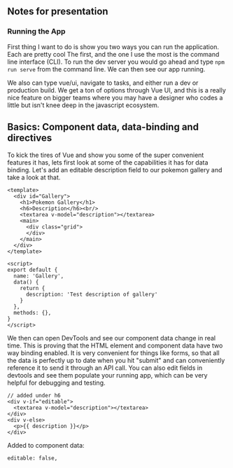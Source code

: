 ## Notes for presentation

### Running the App

First thing I want to do is show you two ways you can run the application. Each are pretty cool
The first, and the one I use the most is the command line interface (CLI). To run the dev server you would go ahead and type `npm run serve` from the command line. We can then see our app running.

We also can type vue/ui, navigate to tasks, and either run a dev or production build. We get a ton of options through Vue UI, and this is a really nice feature on bigger teams where you may have a
designer who codes a little but isn't knee deep in the javascript ecosystem.

## Basics: Component data, data-binding and directives

To kick the tires of Vue and show you some of the super convenient features it has, lets first
look at some of the capabilities it has for data binding. Let's add an editable description field
to our pokemon gallery and take a look at that.

```
<template>
  <div id="Gallery">
    <h1>Pokemon Gallery</h1>
    <h6>Description</h6><br/>
    <textarea v-model="description"></textarea>
    <main>
      <div class="grid">
      </div>
    </main>
  </div>
</template>

<script>
export default {
  name: 'Gallery',
  data() {
    return {
      description: 'Test description of gallery'
    }
  },
  methods: {},
}
</script>
```

We then can open DevTools and see our component data change in real time. This is proving that the HTML element and component data have two way binding enabled. It is very convenient for things like forms, so that all the data is perfectly up to date when you hit "submit" and can conveniently reference it to send it through an API call. You can also edit fields in devtools and see them populate your running app, which can be very helpful for debugging and testing. 

```
// added under h6
<div v-if="editable">
  <textarea v-model="description"></textarea>
</div>
<div v-else>
  <p>{{ description }}</p>
</div>
```

Added to component data:

`editable: false,`
